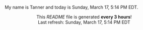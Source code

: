 My name is Tanner and today is Sunday, March 17, 5:14 PM EDT.

<p align="center">This <i>README</i> file is generated <b>every 3 hours</b>!</br>Last refresh: Sunday, March 17, 5:14 PM EDT<br /></p>
